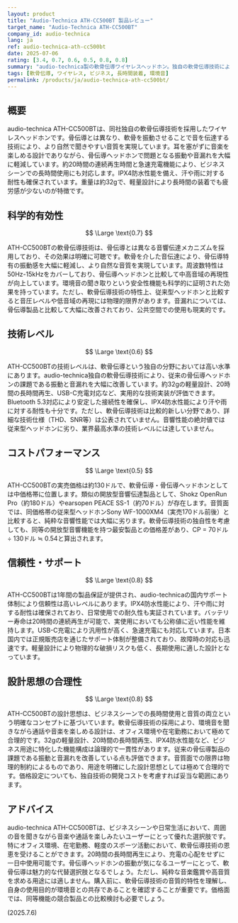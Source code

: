 ```yaml
---
layout: product
title: "Audio-Technica ATH-CC500BT 製品レビュー"
target_name: "Audio-Technica ATH-CC500BT"
company_id: audio-technica
lang: ja
ref: audio-technica-ath-cc500bt
date: 2025-07-06
rating: [3.4, 0.7, 0.6, 0.5, 0.8, 0.8]
summary: "audio-technica製の軟骨伝導ワイヤレスヘッドホン。独自の軟骨伝導技術により骨伝導よりも自然な音質を実現しながら、環境音の聞き取りも可能。音質面では従来のヘッドホンに劣るものの、軟骨伝導技術としては完成度が高い。価格は骨伝導製品と比較して高めだが、技術的独自性を考慮すれば妥当。長時間装着での快適性に優れ、ビジネス用途にも適している。"
tags: [軟骨伝導, ワイヤレス, ビジネス, 長時間装着, 環境音]
permalink: /products/ja/audio-technica-ath-cc500bt/
---
```


## 概要

audio-technica ATH-CC500BTは、同社独自の軟骨伝導技術を採用したワイヤレスヘッドホンです。骨伝導とは異なり、軟骨を振動させることで音を伝達する技術により、より自然で聞きやすい音質を実現しています。耳を塞がずに音楽を楽しめる設計でありながら、骨伝導ヘッドホンで問題となる振動や音漏れを大幅に軽減しています。約20時間の連続再生時間と急速充電機能により、ビジネスシーンでの長時間使用にも対応します。IPX4防水性能を備え、汗や雨に対する耐性も確保されています。重量は約32gで、軽量設計により長時間の装着でも疲労感が少ないのが特徴です。

## 科学的有効性

$$ \Large \text{0.7} $$

ATH-CC500BTの軟骨伝導技術は、骨伝導とは異なる音響伝達メカニズムを採用しており、その効果は明確に可聴です。軟骨を介した音伝達により、骨伝導特有の振動感を大幅に軽減し、より自然な音質を実現しています。周波数特性は50Hz-15kHzをカバーしており、骨伝導ヘッドホンと比較して中高音域の再現性が向上しています。環境音の聞き取りという安全性機能も科学的に証明された効果を持っています。ただし、軟骨伝導技術の特性上、従来型ヘッドホンと比較すると音圧レベルや低音域の再現には物理的限界があります。音漏れについては、骨伝導製品と比較して大幅に改善されており、公共空間での使用も現実的です。

## 技術レベル

$$ \Large \text{0.6} $$

ATH-CC500BTの技術レベルは、軟骨伝導という独自の分野においては高い水準にあります。audio-technica独自の軟骨伝導技術により、従来の骨伝導ヘッドホンの課題である振動と音漏れを大幅に改善しています。約32gの軽量設計、20時間の長時間再生、USB-C充電対応など、実用的な技術実装が評価できます。Bluetooth 5.3対応により安定した接続性を確保し、IPX4防水性能により汗や雨に対する耐性も十分です。ただし、軟骨伝導技術は比較的新しい分野であり、詳細な技術仕様（THD、SNR等）は公表されていません。音響性能の絶対値では従来型ヘッドホンに劣り、業界最高水準の技術レベルには達していません。

## コストパフォーマンス

$$ \Large \text{0.5} $$

ATH-CC500BTの実売価格は約130ドルで、軟骨伝導・骨伝導ヘッドホンとしては中価格帯に位置します。類似の開放型音響伝達製品として、Shokz OpenRun Pro（約180ドル）やearsopen PEACE SS-1（約70ドル）が存在します。音質面では、同価格帯の従来型ヘッドホンSony WF-1000XM4（実売170ドル前後）と比較すると、純粋な音響性能では大幅に劣ります。軟骨伝導技術の独自性を考慮しても、同等の開放型音響機能を持つ最安製品との価格差があり、CP = 70ドル ÷ 130ドル ≒ 0.54と算出されます。

## 信頼性・サポート

$$ \Large \text{0.8} $$

ATH-CC500BTは1年間の製品保証が提供され、audio-technicaの国内サポート体制により信頼性は高いレベルにあります。IPX4防水性能により、汗や雨に対する耐性は確保されており、日常使用での耐久性も実証されています。バッテリー寿命は20時間の連続再生が可能で、実使用においても公称値に近い性能を維持します。USB-C充電により汎用性が高く、急速充電にも対応しています。日本国内では正規販売店を通じたサポート体制が整備されており、故障時の対応も迅速です。軽量設計により物理的な破損リスクも低く、長期使用に適した設計となっています。

## 設計思想の合理性

$$ \Large \text{0.8} $$

ATH-CC500BTの設計思想は、ビジネスシーンでの長時間使用と音質の両立という明確なコンセプトに基づいています。軟骨伝導技術の採用により、環境音を聞きながら通話や音楽を楽しめる設計は、オフィス環境や在宅勤務において極めて合理的です。32gの軽量設計、20時間の長時間再生、IPX4防水性能など、ビジネス用途に特化した機能構成は論理的で一貫性があります。従来の骨伝導製品の課題である振動と音漏れを改善している点も評価できます。音質面での限界は物理的制約によるものであり、用途を明確にした設計思想としては極めて合理的です。価格設定についても、独自技術の開発コストを考慮すれば妥当な範囲にあります。

## アドバイス

audio-technica ATH-CC500BTは、ビジネスシーンや日常生活において、周囲の音を聞きながら音楽や通話を楽しみたいユーザーにとって優れた選択肢です。特にオフィス環境、在宅勤務、軽度のスポーツ活動において、軟骨伝導技術の恩恵を受けることができます。20時間の長時間再生により、充電の心配をせずに一日中使用可能です。骨伝導ヘッドホンの振動が気になるユーザーにとって、軟骨伝導は魅力的な代替選択肢となるでしょう。ただし、純粋な音楽鑑賞や高音質を求める用途には適しません。購入前に、軟骨伝導技術の音質的特性を理解し、自身の使用目的が環境音との共存であることを確認することが重要です。価格面では、同等機能の競合製品との比較検討も必要でしょう。

(2025.7.6)